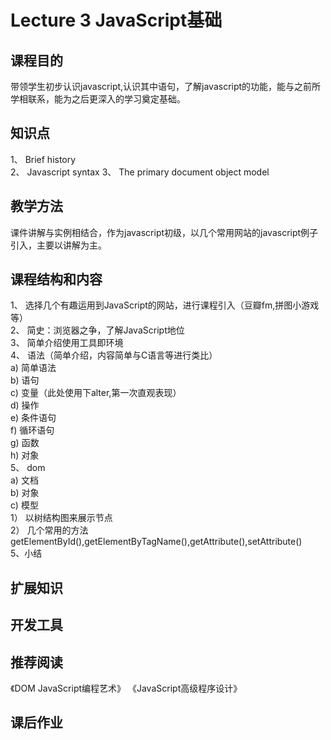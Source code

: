 Lecture 3 JavaScript基础
============

## 课程目的

带领学生初步认识javascript,认识其中语句，了解javascript的功能，能与之前所学相联系，能为之后更深入的学习奠定基础。
## 知识点
1、 Brief history	
2、	Javascript syntax
3、	The primary document object model

## 教学方法
课件讲解与实例相结合，作为javascript初级，以几个常用网站的javascript例子引入，主要以讲解为主。
## 课程结构和内容
1、  选择几个有趣运用到JavaScript的网站，进行课程引入（豆瓣fm,拼图小游戏等）  
2、	简史：浏览器之争，了解JavaScript地位  
3、	简单介绍使用工具即环境  
4、	语法（简单介绍，内容简单与C语言等进行类比）  
a)	简单语法  
b)	语句  
c)	变量（此处使用下alter,第一次直观表现）  
d)	操作  
e)	条件语句  
f)	循环语句  
g)	函数  
h)	对象  
5、	dom  
a)	文档  
b)	对象  
c)	模型  
1）	以树结构图来展示节点  
2）	几个常用的方法 getElementById(),getElementByTagName(),getAttribute(),setAttribute()  
5、小结  

## 扩展知识

## 开发工具

## 推荐阅读
《DOM JavaScript编程艺术》
《JavaScript高级程序设计》
## 课后作业
